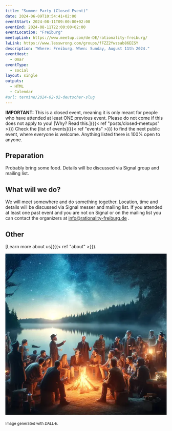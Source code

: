 ```yaml
---
title: "Summer Party (Closed Event)"
date: 2024-06-09T10:54:41+02:00
eventStart: 2024-08-11T09:00:00+02:00
eventEnd: 2024-08-11T22:00:00+02:00
eventLocation: "Freiburg"
meetupLink: https://www.meetup.com/de-DE/rationality-freiburg/
lwLink: https://www.lesswrong.com/groups/fFZZ2Ywzsab86EESY
description: "Where: Freiburg. When: Sunday, August 11th 2024."
eventHost:
  - Omar
eventType:
  - social
layout: single
outputs:
  - HTML
  - Calendar
#url: termine/2024-02-02-deutscher-slug
---
```


**IMPORTANT:** This is a closed event, meaning it is only meant for people who
have attended at least ONE previous event. Please do not come if this does not
apply to you! [Why? Read this.]({{< ref "posts/closed-meetups" >}}) Check the
[list of events]({{< ref "events" >}}) to find the next public event, where
everyone is welcome. Anything listed there is 100% open to anyone.


## Preparation

Probably bring some food. Details will be discussed via Signal group and mailing list.


## What will we do?

We will meet somewhere and do something together. Location, time and details will be discussed via Signal messer and mailing list. If you attended at least one past event and you are not on Signal or on the mailing list you can contact the organizers at info@rationality-freiburg.de .


## Other

[Learn more about us]({{< ref "about" >}}).

![Evening summer party next to a campfire](cover.webp "Evening summer party next to a campfire")

<small>Image generated with _DALL·E_.</small>
